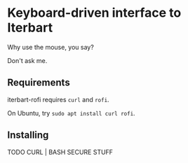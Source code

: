 # Keyboard-driven interface to Iterbart

Why use the mouse, you say?

Don't ask me.

## Requirements

iterbart-rofi requires `curl` and `rofi`.

On Ubuntu, try `sudo apt install curl rofi`.

## Installing

TODO CURL | BASH SECURE STUFF
